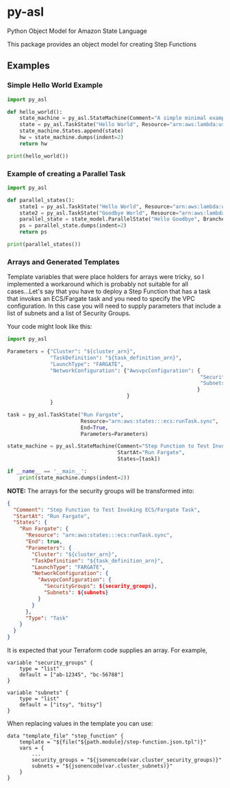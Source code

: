# py-asl
Python Object Model for Amazon State Language

This package provides an object model for creating Step Functions

## Examples

### Simple Hello World Example

```python
import py_asl

def hello_world():
    state_machine = py_asl.StateMachine(Comment="A simple minimal example of the States language", StartAt="Hello World")
    state = py_asl.TaskState("Hello World", Resource="arn:aws:lambda:us-east-1:123456789012:function:HelloWorld", End=True)
    state_machine.States.append(state)
    hw = state_machine.dumps(indent=2)
    return hw

print(hello_world())
```

### Example of creating a Parallel Task

```python
import py_asl

def parallel_states():
    state1 = py_asl.TaskState("Hello World", Resource="arn:aws:lambda:us-east-1:123456789012:function:HelloWorld", End=True)
    state2 = py_asl.TaskState("Goodbye World", Resource="arn:aws:lambda:us-east-1:123456789012:function:GoodbyeWorld", End=True)
    parallel_state = state_model.ParallelState("Hello Goodbye", Branches=[state1, state2], Next="Foo")
    ps = parallel_state.dumps(indent=2)
    return ps

print(parallel_states())
```

### Arrays and Generated Templates

Template variables that were place holders for arrays were tricky, so I implemented
a workaround which is probably not suitable for all cases...Let's say that
you have to deploy a Step Function that has a task that invokes an ECS/Fargate
task and you need to specify the VPC configuration. In this case you will need
to supply parameters that include a list of subnets and a list of Security Groups.

Your code might look like this:

```python
import py_asl

Parameters = {"Cluster": "${cluster_arn}",
              "TaskDefinition": "${task_definition_arn}",
              "LaunchType": "FARGATE",
              "NetworkConfiguration": {"AwsvpcConfiguration": {
                                                               "SecurityGroups": "[${security_groups}]",
                                                               "Subnets": "[${subnets}]"
                                                              }
                                       }
              }

task = py_asl.TaskState("Run Fargate",
                        Resource="arn:aws:states:::ecs:runTask.sync",
                        End=True,
                        Parameters=Parameters)

state_machine = py_asl.StateMachine(Comment="Step Function to Test Invoking ECS/Fargate Task",
                                    StartAt="Run Fargate",
                                    States=[task])

if __name__ == '__main__':
    print(state_machine.dumps(indent=2))
```

**NOTE:** The arrays for the security groups will be transformed into:
```JSON
{
  "Comment": "Step Function to Test Invoking ECS/Fargate Task",
  "StartAt": "Run Fargate",
  "States": {
    "Run Fargate": {
      "Resource": "arn:aws:states:::ecs:runTask.sync",
      "End": true,
      "Parameters": {
        "Cluster": "${cluster_arn}",
        "TaskDefinition": "${task_definition_arn}",
        "LaunchType": "FARGATE",
        "NetworkConfiguration": {
          "AwsvpcConfiguration": {
            "SecurityGroups": ${security_groups},
            "Subnets": ${subnets}
          }
        }
      },
      "Type": "Task"
    }
  }
}
```

It is expected that your Terraform code supplies an array. For example,

```
variable "security_groups" {
    type = "list"
    default = ["ab-12345", "bc-56788"]
}

variable "subnets" {
    type = "list"
    default = ["itsy", "bitsy"]
}
```

When replacing values in the template you can use:

```
data "template_file" "step_function" {
    template = "${file("${path.module}/step-function.json.tpl")}"
    vars = {
        ...
        security_groups = "${jsonencode(var.cluster_security_groups)}"
        subnets = "${jsonencode(var.cluster_subnets)}"
    }
}
```
